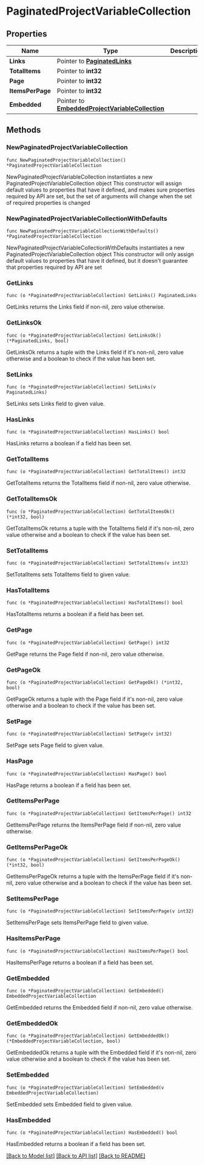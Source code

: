 # PaginatedProjectVariableCollection

## Properties

Name | Type | Description | Notes
------------ | ------------- | ------------- | -------------
**Links** | Pointer to [**PaginatedLinks**](PaginatedLinks.md) |  | [optional] 
**TotalItems** | Pointer to **int32** |  | [optional] 
**Page** | Pointer to **int32** |  | [optional] 
**ItemsPerPage** | Pointer to **int32** |  | [optional] 
**Embedded** | Pointer to [**EmbeddedProjectVariableCollection**](EmbeddedProjectVariableCollection.md) |  | [optional] 

## Methods

### NewPaginatedProjectVariableCollection

`func NewPaginatedProjectVariableCollection() *PaginatedProjectVariableCollection`

NewPaginatedProjectVariableCollection instantiates a new PaginatedProjectVariableCollection object
This constructor will assign default values to properties that have it defined,
and makes sure properties required by API are set, but the set of arguments
will change when the set of required properties is changed

### NewPaginatedProjectVariableCollectionWithDefaults

`func NewPaginatedProjectVariableCollectionWithDefaults() *PaginatedProjectVariableCollection`

NewPaginatedProjectVariableCollectionWithDefaults instantiates a new PaginatedProjectVariableCollection object
This constructor will only assign default values to properties that have it defined,
but it doesn't guarantee that properties required by API are set

### GetLinks

`func (o *PaginatedProjectVariableCollection) GetLinks() PaginatedLinks`

GetLinks returns the Links field if non-nil, zero value otherwise.

### GetLinksOk

`func (o *PaginatedProjectVariableCollection) GetLinksOk() (*PaginatedLinks, bool)`

GetLinksOk returns a tuple with the Links field if it's non-nil, zero value otherwise
and a boolean to check if the value has been set.

### SetLinks

`func (o *PaginatedProjectVariableCollection) SetLinks(v PaginatedLinks)`

SetLinks sets Links field to given value.

### HasLinks

`func (o *PaginatedProjectVariableCollection) HasLinks() bool`

HasLinks returns a boolean if a field has been set.

### GetTotalItems

`func (o *PaginatedProjectVariableCollection) GetTotalItems() int32`

GetTotalItems returns the TotalItems field if non-nil, zero value otherwise.

### GetTotalItemsOk

`func (o *PaginatedProjectVariableCollection) GetTotalItemsOk() (*int32, bool)`

GetTotalItemsOk returns a tuple with the TotalItems field if it's non-nil, zero value otherwise
and a boolean to check if the value has been set.

### SetTotalItems

`func (o *PaginatedProjectVariableCollection) SetTotalItems(v int32)`

SetTotalItems sets TotalItems field to given value.

### HasTotalItems

`func (o *PaginatedProjectVariableCollection) HasTotalItems() bool`

HasTotalItems returns a boolean if a field has been set.

### GetPage

`func (o *PaginatedProjectVariableCollection) GetPage() int32`

GetPage returns the Page field if non-nil, zero value otherwise.

### GetPageOk

`func (o *PaginatedProjectVariableCollection) GetPageOk() (*int32, bool)`

GetPageOk returns a tuple with the Page field if it's non-nil, zero value otherwise
and a boolean to check if the value has been set.

### SetPage

`func (o *PaginatedProjectVariableCollection) SetPage(v int32)`

SetPage sets Page field to given value.

### HasPage

`func (o *PaginatedProjectVariableCollection) HasPage() bool`

HasPage returns a boolean if a field has been set.

### GetItemsPerPage

`func (o *PaginatedProjectVariableCollection) GetItemsPerPage() int32`

GetItemsPerPage returns the ItemsPerPage field if non-nil, zero value otherwise.

### GetItemsPerPageOk

`func (o *PaginatedProjectVariableCollection) GetItemsPerPageOk() (*int32, bool)`

GetItemsPerPageOk returns a tuple with the ItemsPerPage field if it's non-nil, zero value otherwise
and a boolean to check if the value has been set.

### SetItemsPerPage

`func (o *PaginatedProjectVariableCollection) SetItemsPerPage(v int32)`

SetItemsPerPage sets ItemsPerPage field to given value.

### HasItemsPerPage

`func (o *PaginatedProjectVariableCollection) HasItemsPerPage() bool`

HasItemsPerPage returns a boolean if a field has been set.

### GetEmbedded

`func (o *PaginatedProjectVariableCollection) GetEmbedded() EmbeddedProjectVariableCollection`

GetEmbedded returns the Embedded field if non-nil, zero value otherwise.

### GetEmbeddedOk

`func (o *PaginatedProjectVariableCollection) GetEmbeddedOk() (*EmbeddedProjectVariableCollection, bool)`

GetEmbeddedOk returns a tuple with the Embedded field if it's non-nil, zero value otherwise
and a boolean to check if the value has been set.

### SetEmbedded

`func (o *PaginatedProjectVariableCollection) SetEmbedded(v EmbeddedProjectVariableCollection)`

SetEmbedded sets Embedded field to given value.

### HasEmbedded

`func (o *PaginatedProjectVariableCollection) HasEmbedded() bool`

HasEmbedded returns a boolean if a field has been set.


[[Back to Model list]](../README.md#documentation-for-models) [[Back to API list]](../README.md#documentation-for-api-endpoints) [[Back to README]](../README.md)


